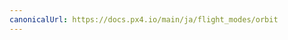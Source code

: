 ```yaml
---
canonicalUrl: https://docs.px4.io/main/ja/flight_modes/orbit
---
```


<Redirect to="../flight_modes_mc/orbit" />
